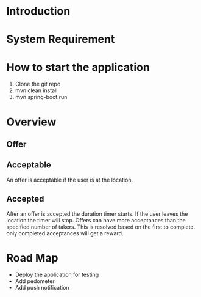 # Introduction

# System Requirement

# How to start the application
1. Clone the git repo
1. mvn clean install
1. mvn spring-boot:run

# Overview

## Offer
## Acceptable
An offer is acceptable if the user is at the location.

## Accepted
After an offer is accepted the duration timer starts. If the user leaves the location the timer will stop. Offers can have more acceptances than the specified number of takers. This is resolved based on the first to complete. only completed acceptances will get a reward.

# Road Map
* Deploy the application for testing
* Add pedometer
* Add push notification